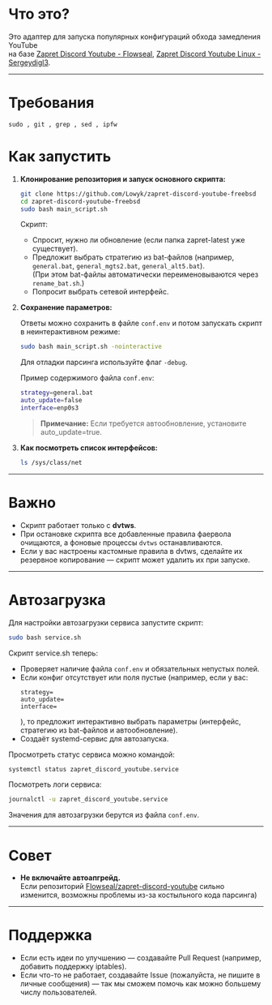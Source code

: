 # Что это?

Это адаптер для запуска популярных конфигураций обхода замедления YouTube  
на базе [Zapret Discord Youtube - Flowseal](https://github.com/Flowseal/zapret-discord-youtube), [Zapret Discord Youtube Linux - Sergeydigl3](https://github.com/Sergeydigl3/zapret-discord-youtube-linux).  

---

# Требования
```sudo , git , grep , sed , ipfw```

# Как запустить

1. **Клонирование репозитория и запуск основного скрипта:**

   ```bash
   git clone https://github.com/Lowyk/zapret-discord-youtube-freebsd
   cd zapret-discord-youtube-freebsd
   sudo bash main_script.sh
   ```

   Скрипт:
   - Спросит, нужно ли обновление (если папка zapret-latest уже существует).
   - Предложит выбрать стратегию из bat-файлов (например, `general.bat`, `general_mgts2.bat`, `general_alt5.bat`).  
     (При этом bat-файлы автоматически переименовываются через `rename_bat.sh`.)
   - Попросит выбрать сетевой интерфейс.

2. **Сохранение параметров:**

   Ответы можно сохранить в файле `conf.env` и потом запускать скрипт в неинтерактивном режиме:
   
   ```bash
   sudo bash main_script.sh -nointeractive
   ```
   
   Для отладки парсинга используйте флаг `-debug`.

   Пример содержимого файла `conf.env`:
   
   ```bash
   strategy=general.bat
   auto_update=false
   interface=enp0s3
   ```
   
   > **Примечание:** Если требуется автообновление, установите auto_update=true.

3. **Как посмотреть список интерфейсов:**

   ```bash
   ls /sys/class/net
   ```

---

# Важно

- Скрипт работает только с **dvtws**.
- При остановке скрипта все добавленные правила фаервола очищаются, а фоновые процессы `dvtws` останавливаются.
- Если у вас настроены кастомные правила в dvtws, сделайте их резервное копирование — скрипт может удалить их при запуске.

---

# Автозагрузка

Для настройки автозагрузки сервиса запустите скрипт:

```bash
sudo bash service.sh
```

Скрипт service.sh теперь:
- Проверяет наличие файла `conf.env` и обязательных непустых полей.
- Если конфиг отсутствует или поля пустые (например, если у вас:
  ```
  strategy=
  auto_update=
  interface=
  ```
  ), то предложит интерактивно выбрать параметры (интерфейс, стратегию из bat-файлов и автообновление).
- Создаёт systemd-сервис для автозапуска.

Просмотреть статус сервиса можно командой:

```bash
systemctl status zapret_discord_youtube.service
```

Посмотреть логи сервиса:

```bash
journalctl -u zapret_discord_youtube.service
```

Значения для автозагрузки берутся из файла `conf.env`.

---

# Совет

- **Не включайте автоапгрейд.**  
  Если репозиторий [Flowseal/zapret-discord-youtube](https://github.com/Flowseal/zapret-discord-youtube) сильно изменится, возможны проблемы из-за костыльного кода парсинга)

---

# Поддержка

- Если есть идеи по улучшению — создавайте Pull Request (например, добавить поддержку iptables).
- Если что-то не работает, создавайте Issue (пожалуйста, не пишите в личные сообщения) — так мы сможем помочь как можно большему числу пользователей.